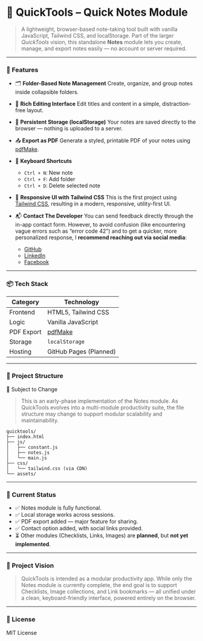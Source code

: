 
# 📘 QuickTools – Quick Notes Module

> A lightweight, browser-based note-taking tool built with vanilla JavaScript, Tailwind CSS, and localStorage. Part of the larger *QuickTools* vision, this standalone **Notes** module lets you create, manage, and export notes easily — no account or server required.

---

### 🚀 Features

* 🗂 **Folder-Based Note Management**
  Create, organize, and group notes inside collapsible folders.

* 📝 **Rich Editing Interface**
  Edit titles and content in a simple, distraction-free layout.

* 💾 **Persistent Storage (localStorage)**
  Your notes are saved directly to the browser — nothing is uploaded to a server.

* 📤 **Export as PDF**
  Generate a styled, printable PDF of your notes using [pdfMake](https://pdfmake.github.io/docs/).

* 🎯 **Keyboard Shortcuts**

  * `Ctrl + N`: New note
  * `Ctrl + F`: Add folder
  * `Ctrl + D`: Delete selected note

* 🧩 **Responsive UI with Tailwind CSS**
  This is the first project using [Tailwind CSS](https://tailwindcss.com/), resulting in a modern, responsive, utility-first UI.

* 📬 **Contact The Developer**
  You can send feedback directly through the in-app contact form.
However, to avoid confusion (like encountering vague errors such as “error code 42”) and to get a quicker, more personalized response, I **recommend reaching out via social media**:

  * [GitHub](https://github.com/irshad-11)
  * [LinkedIn](https://www.linkedin.com/in/irshad-hossain-785548323/)
  * [Facebook](https://www.facebook.com/irshad.hossain.11/)

---

### 📦 Tech Stack

| Category   | Technology                                 |
| ---------- | ------------------------------------------ |
| Frontend   | HTML5, Tailwind CSS                        |
| Logic      | Vanilla JavaScript                         |
| PDF Export | [pdfMake](https://pdfmake.github.io/docs/) |
| Storage    | `localStorage`                             |
| Hosting    | GitHub Pages (Planned)                     |

---

### 📁 Project Structure

📌 Subject to Change
> This is an early-phase implementation of the Notes module. As QuickTools evolves into a multi-module productivity suite, the file structure may change to support modular scalability and maintainability.

```
quicktools/
├── index.html
├── js/
│   ├── constant.js
│   ├── notes.js
│   └── main.js
├── css/
│   └── tailwind.css (via CDN)
└── assets/
```

---

### 📌 Current Status

* ✅ Notes module is fully functional.
* ✅ Local storage works across sessions.
* ✅ PDF export added — major feature for sharing.
* ✅ Contact option added, with social links provided.
* ⏳ Other modules (Checklists, Links, Images) are **planned**, but **not yet implemented**.

---

### 🌱 Project Vision

> QuickTools is intended as a modular productivity app. While only the Notes module is currently complete, the end goal is to support Checklists, Image collections, and Link bookmarks — all unified under a clean, keyboard-friendly interface, powered entirely on the browser.

---

### 📄 License

MIT License



